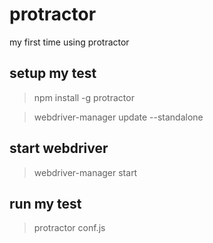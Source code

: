 # protractor
my first time using protractor

## setup my test 
   > npm install -g protractor

   > webdriver-manager update --standalone
  
## start webdriver
  >webdriver-manager start

## run my test
  > protractor conf.js
